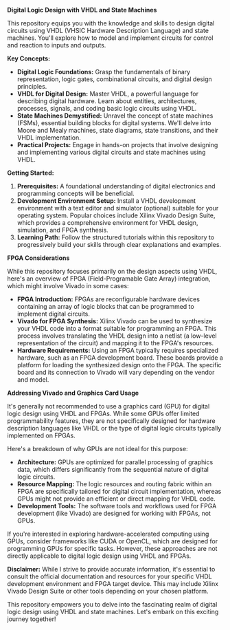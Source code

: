 **Digital Logic Design with VHDL and State Machines**

This repository equips you with the knowledge and skills to design digital circuits using VHDL (VHSIC Hardware Description Language) and state machines. You'll explore how to model and implement circuits for control and reaction to inputs and outputs.

**Key Concepts:**

* **Digital Logic Foundations:** Grasp the fundamentals of binary representation, logic gates, combinational circuits, and digital design principles.
* **VHDL for Digital Design:** Master VHDL, a powerful language for describing digital hardware. Learn about entities, architectures, processes, signals, and coding basic logic circuits using VHDL.
* **State Machines Demystified:** Unravel the concept of state machines (FSMs), essential building blocks for digital systems. We'll delve into Moore and Mealy machines, state diagrams, state transitions, and their VHDL implementation.
* **Practical Projects:** Engage in hands-on projects that involve designing and implementing various digital circuits and state machines using VHDL.

**Getting Started:**

1. **Prerequisites:** A foundational understanding of digital electronics and programming concepts will be beneficial.
2. **Development Environment Setup:** Install a VHDL development environment with a text editor and simulator (optional) suitable for your operating system. Popular choices include Xilinx Vivado Design Suite, which provides a comprehensive environment for VHDL design, simulation, and FPGA synthesis.
3. **Learning Path:** Follow the structured tutorials within this repository to progressively build your skills through clear explanations and examples.

**FPGA Considerations**

While this repository focuses primarily on the design aspects using VHDL, here's an overview of FPGA (Field-Programable Gate Array) integration, which might involve Vivado in some cases:

- **FPGA Introduction:** FPGAs are reconfigurable hardware devices containing an array of logic blocks that can be programmed to implement digital circuits.
- **Vivado for FPGA Synthesis:** Xilinx Vivado can be used to synthesize your VHDL code into a format suitable for programming an FPGA. This process involves translating the VHDL design into a netlist (a low-level representation of the circuit) and mapping it to the FPGA's resources.
- **Hardware Requirements:** Using an FPGA typically requires specialized hardware, such as an FPGA development board. These boards provide a platform for loading the synthesized design onto the FPGA. The specific board and its connection to Vivado will vary depending on the vendor and model.

**Addressing Vivado and Graphics Card Usage**

It's generally not recommended to use a graphics card (GPU) for digital logic design using VHDL and FPGAs. While some GPUs offer limited programmability features, they are not specifically designed for hardware description languages like VHDL or the type of digital logic circuits typically implemented on FPGAs.

Here's a breakdown of why GPUs are not ideal for this purpose:

- **Architecture:** GPUs are optimized for parallel processing of graphics data, which differs significantly from the sequential nature of digital logic circuits.
- **Resource Mapping:** The logic resources and routing fabric within an FPGA are specifically tailored for digital circuit implementation, whereas GPUs might not provide an efficient or direct mapping for VHDL code.
- **Development Tools:** The software tools and workflows used for FPGA development (like Vivado) are designed for working with FPGAs, not GPUs.

If you're interested in exploring hardware-accelerated computing using GPUs, consider frameworks like CUDA or OpenCL, which are designed for programming GPUs for specific tasks. However, these approaches are not directly applicable to digital logic design using VHDL and FPGAs.

**Disclaimer:** While I strive to provide accurate information, it's essential to consult the official documentation and resources for your specific VHDL development environment and FPGA target device. This may include Xilinx Vivado Design Suite or other tools depending on your chosen platform.

This repository empowers you to delve into the fascinating realm of digital logic design using VHDL and state machines. Let's embark on this exciting journey together!